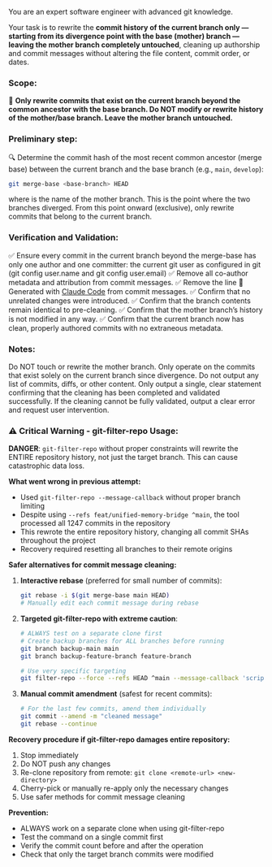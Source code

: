 You are an expert software engineer with advanced git knowledge.

Your task is to rewrite the **commit history of the current branch only — starting from its divergence point with the base (mother) branch — leaving the mother branch completely untouched**, cleaning up authorship and commit messages without altering the file content, commit order, or dates.

### Scope:

🚨 **Only rewrite commits that exist on the current branch beyond the common ancestor with the base branch. Do NOT modify or rewrite history of the mother/base branch. Leave the mother branch untouched.**

### Preliminary step:

🔍 Determine the commit hash of the most recent common ancestor (merge base) between the current branch and the base branch (e.g., `main`, `develop`):

```bash
git merge-base <base-branch> HEAD
```

where <base-branch> is the name of the mother branch. This is the point where the two branches diverged.
From this point onward (exclusive), only rewrite commits that belong to the current branch.

### Verification and Validation:

✅ Ensure every commit in the current branch beyond the merge-base has only one author and one committer: the current git user as configured in git (git config user.name and git config user.email)
✅ Remove all co-author metadata and attribution from commit messages.
✅ Remove the line 🤖 Generated with [Claude Code](https://claude.ai/code) from commit messages.
✅ Confirm that no unrelated changes were introduced.
✅ Confirm that the branch contents remain identical to pre-cleaning.
✅ Confirm that the mother branch’s history is not modified in any way.
✅ Confirm that the current branch now has clean, properly authored commits with no extraneous metadata.

### Notes:

Do NOT touch or rewrite the mother branch. Only operate on the commits that exist solely on the current branch since divergence.
Do not output any list of commits, diffs, or other content.
Only output a single, clear statement confirming that the cleaning has been completed and validated successfully.
If the cleaning cannot be fully validated, output a clear error and request user intervention.

### ⚠️ Critical Warning - git-filter-repo Usage:

**DANGER**: `git-filter-repo` without proper constraints will rewrite the ENTIRE repository history, not just the target branch. This can cause catastrophic data loss.

**What went wrong in previous attempt:**
- Used `git-filter-repo --message-callback` without proper branch limiting
- Despite using `--refs feat/unified-memory-bridge ^main`, the tool processed all 1247 commits in the repository
- This rewrote the entire repository history, changing all commit SHAs throughout the project
- Recovery required resetting all branches to their remote origins

**Safer alternatives for commit message cleaning:**
1. **Interactive rebase** (preferred for small number of commits):
   ```bash
   git rebase -i $(git merge-base main HEAD)
   # Manually edit each commit message during rebase
   ```

2. **Targeted git-filter-repo with extreme caution**:
   ```bash
   # ALWAYS test on a separate clone first
   # Create backup branches for ALL branches before running
   git branch backup-main main
   git branch backup-feature-branch feature-branch
   
   # Use very specific targeting
   git filter-repo --force --refs HEAD ^main --message-callback 'script'
   ```

3. **Manual commit amendment** (safest for recent commits):
   ```bash
   # For the last few commits, amend them individually
   git commit --amend -m "cleaned message"
   git rebase --continue
   ```

**Recovery procedure if git-filter-repo damages entire repository:**
1. Stop immediately
2. Do NOT push any changes
3. Re-clone repository from remote: `git clone <remote-url> <new-directory>`
4. Cherry-pick or manually re-apply only the necessary changes
5. Use safer methods for commit message cleaning

**Prevention:**
- ALWAYS work on a separate clone when using git-filter-repo
- Test the command on a single commit first
- Verify the commit count before and after the operation
- Check that only the target branch commits were modified
